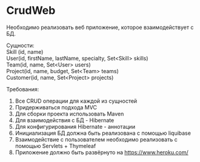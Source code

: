 # CrudWeb
Необходимо реализовать веб приложение, которое взаимодействует с БД.

Сущности:   
Skill (id, name)    
User(id, firstName, lastName, specialty, Set\<Skill> skills)  
Team(id, name, Set\<User> users)  
Project(id, name, budget, Set\<Team> teams)    
Customer(id, name, Set\<Project> projects)   

Требования:
 
1. Все CRUD операции для каждой из сущностей    
2. Придерживаться подхода MVC   
3. Для сборки проекта использовать Maven    
4. Для взаимодействия с БД - Hibernate  
5. Для конфигурирования Hibernate - аннотации   
6. Инициализация БД должна быть реализована с помощью liquibase
7. Взаимодействие с пользователем необходимо реализовать с помощью Servlets + Thymeleaf 
8. Приложение должно быть развёрнуто на https://www.heroku.com/